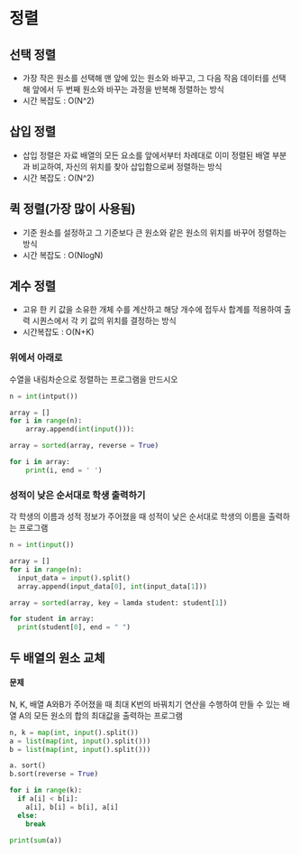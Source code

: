 # 정렬

## 선택 정렬

- 가장 작은 원소를 선택해 맨 앞에 있는 원소와 바꾸고, 그 다음 작음 데이터를 선택해 앞에서 두 번째 원소와 바꾸는 과정을 반복해 정렬하는 방식
- 시간 복잡도 : O(N^2)

## 삽입 정렬

- 삽입 정렬은 자료 배열의 모든 요소를 앞에서부터 차례대로 이미 정렬된 배열 부분과 비교하여, 자신의 위치를 찾아 삽입함으로써 정렬하는 방식
- 시간 복잡도 : O(N^2)

## 퀵 정렬(가장 많이 사용됨)

- 기준 원소를 설정하고 그 기준보다 큰 원소와 같은 원소의 위치를 바꾸어 정렬하는 방식
- 시간 복잡도 : O(NlogN)

## 계수 정렬

- 고유 한 키 값을 소유한 개체 수를 계산하고 해당 개수에 접두사 합계를 적용하여 출력 시퀀스에서 각 키 값의 위치를 ​​결정하는 방식
- 시간복잡도 : O(N+K)

### 위에서 아래로

수열을 내림차순으로 정렬하는 프로그램을 만드시오

```python
n = int(intput())

array = []
for i in range(n):
    array.append(int(input())):

array = sorted(array, reverse = True)

for i in array:
    print(i, end = ' ')
```

### 성적이 낮은 순서대로 학생 출력하기

각 학생의 이름과 성적 정보가 주어졌을 때 성적이 낮은 순서대로 학생의 이름을 출력하는 프로그램

```python
n = int(input())

array = []
for i in range(n):
  input_data = input().split()
  array.append(input_data[0], int(input_data[1]))

array = sorted(array, key = lamda student: student[1])

for student in array:
  print(student[0], end = " ")
```

## 두 배열의 원소 교체

#### 문제

N, K, 배열 A와B가 주어졌을 때 최대 K번의 바꿔치기 연산을 수행하여 만들 수 있는 배열 A의 모든 원소의 합의 최대값을 출력하는 프로그램

```python
n, k = map(int, input().split())
a = list(map(int, input().split()))
b = list(map(int, input().split()))

a. sort()
b.sort(reverse = True)

for i in range(k):
  if a[i] < b[i]:
    a[i], b[i] = b[i], a[i]
  else:
    break

print(sum(a))
```
